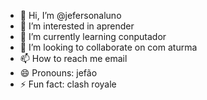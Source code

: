 - 👋 Hi, I’m @jefersonaluno
- 👀 I’m interested in aprender
- 🌱 I’m currently learning conputador
- 💞️ I’m looking to collaborate on com aturma
- 📫 How to reach me email
- 😄 Pronouns: jefão
- ⚡ Fun fact: clash royale

<!---
jefersonaluno/jefersonaluno is a ✨ special ✨ repository because its `README.md` (this file) appears on your GitHub profile.
You can click the Preview link to take a look at your changes.
--->
